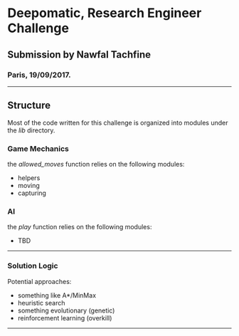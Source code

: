 # Deepomatic, Research Engineer Challenge

## Submission by Nawfal Tachfine
### Paris, 19/09/2017.

---

## Structure
Most of the code written for this challenge is organized into modules under the *lib* directory.

### Game Mechanics
the *allowed_moves* function relies on the following modules:
+ helpers
+ moving
+ capturing

### AI
the *play* function relies on the following modules:
+ TBD


---

### Solution Logic

Potential approaches:
+ something like A*/MinMax
+ heuristic search
+ something evolutionary (genetic)
+ reinforcement learning (overkill)

---
